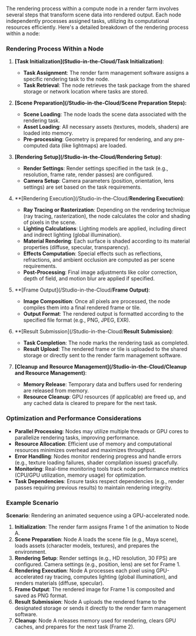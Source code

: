The rendering process within a compute node in a render farm involves several steps that transform scene data into rendered output. Each node independently processes assigned tasks, utilizing its computational resources efficiently. Here's a detailed breakdown of the rendering process within a node:

### Rendering Process Within a Node

1. **[Task Initialization](Studio-in-the-Cloud/Task Initialization)**:
   - **Task Assignment**: The render farm management software assigns a specific rendering task to the node.
   - **Task Retrieval**: The node retrieves the task package from the shared storage or network location where tasks are stored.

2. **[Scene Preparation](/Studio-in-the-Cloud/Scene Preparation Steps):**
   - **Scene Loading**: The node loads the scene data associated with the rendering task.
   - **Asset Loading**: All necessary assets (textures, models, shaders) are loaded into memory.
   - **Pre-processing**: Geometry is prepared for rendering, and any pre-computed data (like lightmaps) are loaded.

3. **[Rendering Setup](/Studio-in-the-Cloud/Rendering Setup)**:
   - **Render Settings**: Render settings specified in the task (e.g., resolution, frame rate, render passes) are configured.
   - **Camera Setup**: Camera parameters (position, orientation, lens settings) are set based on the task requirements.

4. **[Rendering Execution](/Studio-in-the-Cloud/**Rendering Execution)**:
   - **Ray Tracing or Rasterization**: Depending on the rendering technique (ray tracing, rasterization), the node calculates the color and shading of pixels in the scene.
   - **Lighting Calculations**: Lighting models are applied, including direct and indirect lighting (global illumination).
   - **Material Rendering**: Each surface is shaded according to its material properties (diffuse, specular, transparency).
   - **Effects Computation**: Special effects such as reflections, refractions, and ambient occlusion are computed as per scene requirements.
   - **Post-Processing**: Final image adjustments like color correction, depth of field, and motion blur are applied if specified.

5. **[Frame Output](/Studio-in-the-Cloud/**Frame Output)**:
   - **Image Composition**: Once all pixels are processed, the node compiles them into a final rendered frame or tile.
   - **Output Format**: The rendered output is formatted according to the specified file format (e.g., PNG, JPEG, EXR).

6. **[Result Submission](/Studio-in-the-Cloud/**Result Submission)**:
   - **Task Completion**: The node marks the rendering task as completed.
   - **Result Upload**: The rendered frame or tile is uploaded to the shared storage or directly sent to the render farm management software.

7. **[Cleanup and Resource Management](/Studio-in-the-Cloud/Cleanup and Resource Management)**:
   - **Memory Release**: Temporary data and buffers used for rendering are released from memory.
   - **Resource Cleanup**: GPU resources (if applicable) are freed up, and any cached data is cleared to prepare for the next task.

### Optimization and Performance Considerations

- **Parallel Processing**: Nodes may utilize multiple threads or GPU cores to parallelize rendering tasks, improving performance.
- **Resource Allocation**: Efficient use of memory and computational resources minimizes overhead and maximizes throughput.
- **Error Handling**: Nodes monitor rendering progress and handle errors (e.g., texture loading failures, shader compilation issues) gracefully.
- **Monitoring**: Real-time monitoring tools track node performance metrics (CPU/GPU utilization, memory usage) for optimization.
- **Task Dependencies**: Ensure tasks respect dependencies (e.g., render passes requiring previous results) to maintain rendering integrity.

### Example Scenario

**Scenario**: Rendering an animated sequence using a GPU-accelerated node.

1. **Initialization**: The render farm assigns Frame 1 of the animation to Node A.
2. **Scene Preparation**: Node A loads the scene file (e.g., Maya scene), loads assets (character models, textures), and prepares the environment.
3. **Rendering Setup**: Render settings (e.g., HD resolution, 30 FPS) are configured. Camera settings (e.g., position, lens) are set for Frame 1.
4. **Rendering Execution**: Node A processes each pixel using GPU-accelerated ray tracing, computes lighting (global illumination), and renders materials (diffuse, specular).
5. **Frame Output**: The rendered image for Frame 1 is composited and saved as PNG format.
6. **Result Submission**: Node A uploads the rendered frame to the designated storage or sends it directly to the render farm management software.
7. **Cleanup**: Node A releases memory used for rendering, clears GPU caches, and prepares for the next task (Frame 2).